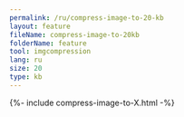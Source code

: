 ```yaml
---
permalink: /ru/compress-image-to-20-kb
layout: feature
fileName: compress-image-to-20kb
folderName: feature
tool: imgcompression
lang: ru
size: 20
type: kb
---
```


{%- include compress-image-to-X.html -%}
